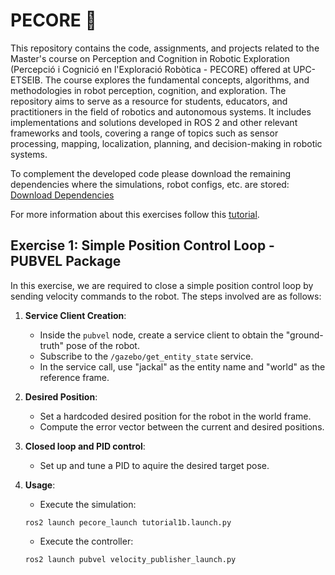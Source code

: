 # PECORE 🤖
This repository contains the code, assignments, and projects related to the Master's course on Perception and Cognition in Robotic Exploration (Percepció i Cognició en l'Exploració Robòtica - PECORE) offered at UPC-ETSEIB. The course explores the fundamental concepts, algorithms, and methodologies in robot perception, cognition, and exploration. The repository aims to serve as a resource for students, educators, and practitioners in the field of robotics and autonomous systems. It includes implementations and solutions developed in ROS 2 and other relevant frameworks and tools, covering a range of topics such as sensor processing, mapping, localization, planning, and decision-making in robotic systems.

To complement the developed code please download the remaining dependencies where the simulations, robot configs, etc. are stored: [Download Dependencies](https://asantamarianavarro.gitlab.io/teaching/muar/pecore/src-files/pecore_2023.zip)

For more information about this exercises follow this [tutorial](https://asantamarianavarro.gitlab.io/teaching/muar/pecore/t1.intro_ros/basic/basic.html).


## Exercise 1: Simple Position Control Loop - PUBVEL Package

In this exercise, we are required to close a simple position control loop by sending velocity commands to the robot. The steps involved are as follows:

1. **Service Client Creation**:
   - Inside the `pubvel` node, create a service client to obtain the "ground-truth" pose of the robot.
   - Subscribe to the `/gazebo/get_entity_state` service.
   - In the service call, use "jackal" as the entity name and "world" as the reference frame.

2. **Desired Position**:
   - Set a hardcoded desired position for the robot in the world frame.
   - Compute the error vector between the current and desired positions.

3. **Closed loop and PID control**:
   - Set up and tune a PID to aquire the desired target pose.
   
4. **Usage**:
   - Execute the simulation:
   ```console
   ros2 launch pecore_launch tutorial1b.launch.py
   ```
   - Execute the controller:
   ```console
   ros2 launch pubvel velocity_publisher_launch.py
   ```
